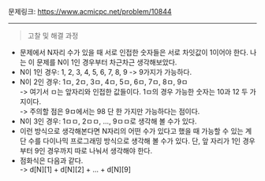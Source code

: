 문제링크: https://www.acmicpc.net/problem/10844  
- - -
> 고찰 및 해결 과정  
- 문제에서 N자리 수가 있을 때 서로 인접한 숫자들은 서로 차잇값이 1이어야 한다. 나는 이 문제를 N이 1인 경우부터 차근차근 생각해보았다.  
- N이 1인 경우: 1, 2, 3, 4, 5, 6, 7, 8, 9 -> 9가지가 가능하다.  
- N이 2인 경우: 1ㅁ, 2ㅁ, 3ㅁ, 4ㅁ, 5ㅁ, 6ㅁ, 7ㅁ, 8ㅁ, 9ㅁ  
-> 여기서 ㅁ는 앞자리와 인접한 값들이다. 1ㅁ의 경우 가능한 숫자는 10과 12 두 가지이다.  
-> 주의할 점은 9ㅁ에서는 98 단 한 가지만 가능하다는 점이다.  
- N이 3인 경우: 1ㅁㅁ, 2ㅁㅁ, ..., 9ㅁㅁ로 생각해 볼 수가 있다.  
- 이런 방식으로 생각해본다면 N자리의 어떤 수가 있다고 했을 때 가능할 수 있는 계단 수를 다이나믹 프로그래밍 방식으로 생각해 볼 수가 있다. 단, 앞 자리가 1인 경우부터 9인 경우까지 따로 나눠서 생각해야 한다.  
- 점화식은 다음과 같다.  
-> d[N][1] + d[N][2] + ... + d[N][9]  
